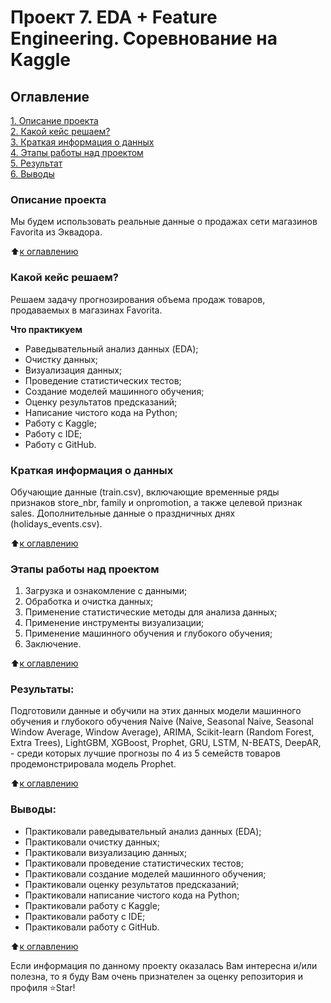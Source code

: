 # Проект 7. EDA + Feature Engineering. Соревнование на Kaggle

## Оглавление  
[1. Описание проекта](.README.md#Описание-проекта)  
[2. Какой кейс решаем?](.README.md#Какой-кейс-решаем)  
[3. Краткая информация о данных](.README.md#Краткая-информация-о-данных)  
[4. Этапы работы над проектом](.README.md#Этапы-работы-над-проектом)  
[5. Результат](.README.md#Результат)    
[6. Выводы](.README.md#Выводы) 

### Описание проекта    
Мы будем использовать реальные данные о продажах сети магазинов Favorita из Эквадора. 

:arrow_up:[к оглавлению](_)


### Какой кейс решаем?    
Решаем задачу прогнозирования объема продаж товаров, продаваемых в магазинах Favorita.

**Что практикуем**     
- Раведывательный анализ данных (EDA);
- Очистку данных;
- Визуализация данных;
- Проведение статистических тестов;
- Создание моделей машинного обучения;
- Оценку результатов предсказаний;
- Написание чистого кода на Python;
- Работу с Kaggle;
- Работу с IDE;
- Работу с GitHub.

### Краткая информация о данных
Обучающие данные (train.csv), включающие временные ряды признаков store_nbr, family и onpromotion, а также целевой признак sales.
Дополнительные данные о праздничных днях (holidays_events.csv).
  
:arrow_up:[к оглавлению](.README.md#Оглавление)


### Этапы работы над проектом  
1. Загрузка и ознакомление с данными;
2. Обработка и очистка данных;
3. Применение статистические методы для анализа данных;
4. Применение инструменты визуализации;
5. Применение машинного обучения и глубокого обучения;
6. Заключение.

:arrow_up:[к оглавлению](.README.md#Оглавление)


### Результаты:  
Подготовили данные и обучили на этих данных модели машинного обучения и глубокого обучения Naive (Naive, Seasonal Naive, Seasonal Window Average, Window Average), ARIMA, Scikit-learn (Random Forest, Extra Trees), LightGBM, XGBoost, Prophet, GRU, LSTM, N-BEATS, DeepAR, - среди которых лучшие прогнозы по 4 из 5 семейств товаров продемонстрировала модель Prophet.

:arrow_up:[к оглавлению](.README.md#Оглавление)


### Выводы:  
- Практиковали раведывательный анализ данных (EDA);
- Практиковали очистку данных;
- Практиковали визуализацию данных;
- Практиковали проведение статистических тестов;
- Практиковали создание моделей машинного обучения;
- Практиковали оценку результатов предсказаний;
- Практиковали написание чистого кода на Python;
- Практиковали работу с Kaggle;
- Практиковали работу с IDE;
- Практиковали работу с GitHub.

:arrow_up:[к оглавлению](.README.md#Оглавление)


Если информация по данному проекту оказалась Вам интересна и/или полезна, то я буду  Вам очень признателен за оценку репозитория и профиля ⭐️Star!
